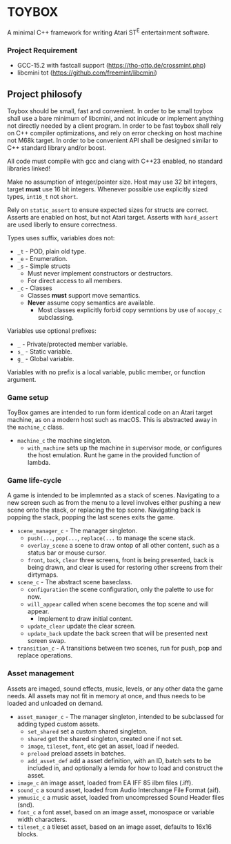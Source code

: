 # TOYBOX

A minimal C++ framework for writing Atari ST<sup>E</sup> entertainment software.

### Project Requirement

* GCC-15.2 with fastcall support (https://tho-otto.de/crossmint.php)
* libcmini tot (https://github.com/freemint/libcmini)

## Project philosofy

Toybox should be small, fast and convenient. In order to be small toybox shall use a bare minimum of libcmini, and not inlcude or implement anything not directly needed by a client program. In order to be fast toybox shall rely on C++ compiler optimizations, and rely on error checking on host machine not M68k target. In order to be convenient API shall be designed similar to C++ standard library and/or boost.

All code must compile with gcc and clang with C++23 enabled, no standard libraries linked!

Make no assumption of integer/pointer size. Host may use 32 bit integers, target **must** use 16 bit integers. Whenever possible use explicitly sized types, `int16_t` not `short`.

Rely on `static_assert` to ensure expected sizes for structs are correct. Asserts are enabled on host, but not Atari target. Asserts with `hard_assert` are used liberly to ensure correctness.
    
Types uses suffix, variables does not:

* `_t` - POD, plain old type.
* `_e` - Enumeration.
* `_s` - Simple structs
    * Must never implement constructors or destructors.
    * For direct access to all members.
* `_c` - Classes
    * Classes **must** support move semantics.
    * **Never** assume copy semantics are available.
        * Most classes explicitly forbid copy semntions by use of `nocopy_c` subclassing.

Variables use optional prefixes:

* `_` - Private/protected member variable.
* `s_` - Static variable.
* `g_` - Global variable.

Variables with no prefix is a local variable, public member, or function argument.

### Game setup

ToyBox games are intended to run form identical code on an Atari target machine, as on a modern host such as macOS. This is abstracted away in the `machine_c` class.

* `machine_c` the machine singleton.
    * `with_machine` sets up the machine in supervisor mode, or configures the host emulation. Runt he game in the provided function of lambda.

### Game life-cycle

A game is intended to be implemnted as a stack of scenes. Navigating to a new screen such as from the menu to a level involves either pushing a new scene onto the stack, or replacing the top scene. Navigating back is popping the stack, popping the last scenes exits the game.

* `scene_manager_c` - The manager singleton.
    * `push(...`, `pop(...`, `replace(...` to manage the scene stack.
    * `overlay_scene` a scene to draw ontop of all other content, such as a status bar or mouse cursor.
    * `front`, `back`, `clear` three screens, front is being presented, back is being drawn, and clear is used for restoring other screens from their dirtymaps.
* `scene_c` - The abstract scene baseclass.
    * `configuration` the scene configuration, only the palette to use for now.
    * `will_appear` called when scene becomes the top scene and will appear.
        * Implement to draw initial content.
    * `update_clear` update the clear screen.
    * `update_back` update the back screen that will be presented next screen swap.
* `transition_c` - A transitions between two scenes, run for push, pop and replace operations.


### Asset management

Assets are imaged, sound effects, music, levels, or any other data the game needs. All assets may not fit in memory at once, and thus needs to be loaded and unloaded on demand.

* `asset_manager_c` - The manager singleton, intended to be subclassed for adding typed custom assets.
    * `set_shared` set a custom shared singleton.
    * `shared` get the shared singleton, created one if not set.
    * `image`, `tileset`, `font`, etc get an asset, load if needed.
    * `preload` preload assets in batches.
    * `add_asset_def` add a asset definition, with an ID, batch sets to be included in, and optionally a lemda for how to load and construct the asset.
* `image_c` an image asset, loaded from EA IFF 85 ilbm files (.iff).
* `sound_c` a sound asset, loaded from Audio Interchange File Format (aif).
* `ymmusic_c` a music asset, loaded from uncompressed Sound Header files (snd).
* `font_c` a font asset, based on an image asset, monospace or variable width characters.
* `tileset_c` a tileset asset, based on an image asset, defaults to 16x16 blocks.
